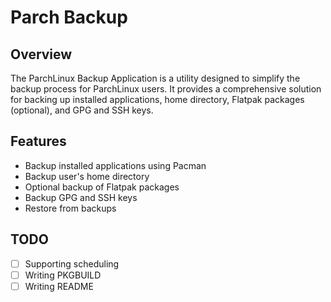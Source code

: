 # Parch Backup

## Overview

The ParchLinux Backup Application is a utility designed to simplify the backup
process for ParchLinux users. It provides a comprehensive solution for backing
up installed applications, home directory, Flatpak packages (optional), and GPG
and SSH keys.

## Features
- Backup installed applications using Pacman
- Backup user's home directory
- Optional backup of Flatpak packages
- Backup GPG and SSH keys
- Restore from backups


## TODO
- [ ] Supporting scheduling
- [ ] Writing PKGBUILD
- [ ] Writing README
